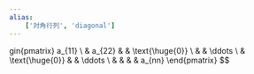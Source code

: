 ```yaml
---
alias:
    ['対角行列', 'diagonal']
---
```

gin{pmatrix} a_{11} \\ & a_{22} & & \text{\huge{0}} \\ & & \ddots \\ & \text{\huge{0}} & & \ddots \\ & & & & a_{nn} \end{pmatrix} $$